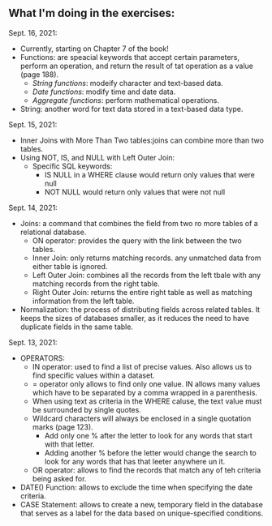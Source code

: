 ## What I'm doing in the exercises:

Sept. 16, 2021:
- Currently, starting on Chapter 7 of the book!
- Functions: are speacial keywords that accept certain parameters, perform an operation, and return the result of tat operation as a value (page 188).
  - *String functions*: modeify character and text-based data.
  - *Date functions*: modify time and date data.
  - *Aggregate functions*: perform mathematical operations.   
- String: another word for text data stored in a text-based data type. 


Sept. 15, 2021:
- Inner Joins with More Than Two tables:joins can combine more than two tables. 
- Using NOT, IS, and NULL with Left Outer Join: 
  - Specific SQL keywords: 
    - IS NULL in a WHERE clause would return only values that were null
    - NOT NULL would return only values that were not null  

Sept. 14, 2021:
- Joins: a command that combines the field from two ro more tables of a relational database. 
  - ON operator: provides the query with the link between the two tables. 
  - Inner Join: only returns matching records. any unmatched data from either table is ignored. 
  - Left Outer Join: combines all the records from the left tbale with any matching records from the right table.
  - Right Outer Join: returns the entire right table as well as matching information from the left table. 
- Normalization: the process of distributing fields across related tables. It keeps the sizes of databases smaller, as it reduces the need to have duplicate fields in the same table. 

Sept. 13, 2021:
- OPERATORS:
  - IN operator: used to find a list of precise values. Also allows us to find specific values within a dataset.
  - = operator only allows to find only one value. IN allows many values which have to be separated by a comma wrapped in a parenthesis.
  - When using text as criteria in the WHERE caluse, the text value must be surrounded by single quotes.
  - Wildcard characters will always be enclosed in a single quotation marks (page 123). 
    - Add only one % after the letter to look for any words that start with that letter.
    - Adding another % before the letter would change the search to look for any words that has that leeter anywhere un it. 
  - OR operator: allows to find the records that match any of teh criteria being asked for.
- DATE() Function: allows to exclude the time when specifying the date criteria.
- CASE Statement: allows to create a new, temporary field in the database that serves as a label for the data based on unique-specified conditions. 
